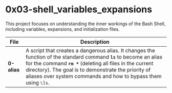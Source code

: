 # 0x03-shell_variables_expansions

This project focuses on understanding the inner workings of the Bash Shell, including variables, expansions, and initialization files.

| File | Description | 
 | ----- | ----- | 
| **0-alias** | A script that creates a dangerous alias. It changes the function of the standard command **`ls`** to become an alias for the command **`rm *`** (deleting all files in the current directory). The goal is to demonstrate the priority of aliases over system commands and how to bypass them using `\ls`. |
